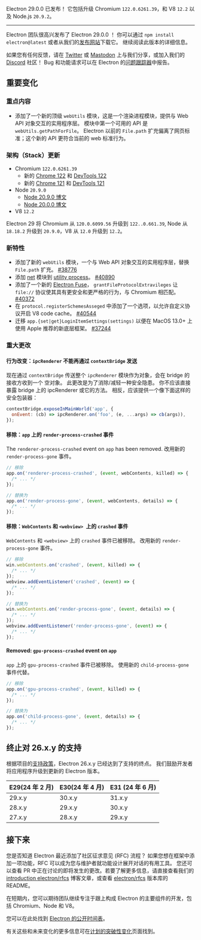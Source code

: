 Electron 29.0.0 已发布！ 它包括升级 Chromium `122.0.6261.39`，和 V8 `12.2` 以及 Node.js `20.9.2`。

***

Electron 团队很高兴发布了 Electron 29.0.0 ！ 你可以通过 `npm install electron@latest` 或者从我们的[发布网站](https://releases.electronjs.org/releases/stable)下载它。 继续阅读此版本的详细信息。

如果您有任何反馈，请在 [Twitter](https://twitter.com/electronjs) 或 [Mastodon](https://social.lfx.dev/@electronjs) 上与我们分享，或加入我们的 [Discord](https://discord.com/invite/electronjs) 社区！ Bug 和功能请求可以在 Electron 的[问题跟踪器](https://github.com/electron/electron/issues)中报告。

## 重要变化

### 重点内容

- 添加了一个新的顶级 `webUtils` 模块，这是一个渲染进程模块，提供与 Web API 对象交互的实用程序层。 模块中第一个可用的 API 是 `webUtils.getPathForFile`。 Electron 以前的 `File.path` 扩充偏离了网页标准；这个新的 API 更符合当前的 web 标准行为。

### 架构（Stack）更新

- Chromium `122.0.6261.39`
  - 新的 [Chrome 122](https://developer.chrome.com/blog/new-in-chrome-122/) 和 [DevTools 122](https://developer.chrome.com/blog/new-in-devtools-122/)
  - 新的 [Chrome 121](https://developer.chrome.com/blog/new-in-chrome-121/) 和 [DevTools 121](https://developer.chrome.com/blog/new-in-devtools-121/)
- Node `20.9.0`
  - [Node 20.9.0 博文](https://nodejs.org/en/blog/release/v20.9.0/)
  - [Node 20.0.0 博文](https://nodejs.org/en/blog/release/v20.0.0/)
- V8 `12.2`

Electron 29 将 Chromium 从 `120.0.6099.56` 升级到 `122..0.661.39`, Node 从 `18.18.2` 升级到 `20.9.0`，V8 从 `12.0` 升级到 `12.2`。

### 新特性

- 添加了新的 `webUtils` 模块，一个与 Web API 对象交互的实用程序层，替换 `File.path` 扩充。 [#38776](https://github.com/electron/electron/pull/38776)
- 添加 [net](https://www.electronijs.org/docs/latest/api/net) 模块到 [utility process](https://www.electronijs.org/docs/latest/glossary#utility-process)。 [#40890](https://github.com/electron/electron/pull/40890)
- 添加了一个新的 [Electron Fuse](https://www.electronjs.org/docs/latest/tutorial/fuses)， `grantFileProtocolExtravileges` 让 `file://` 协议使其具有更安全和更严格的行为，与 Chromium 相匹配。 [#40372](https://github.com/electron/electron/pull/40372)
- 在 `protocol.registerSchemesAsseged` 中添加了一个选项，以允许自定义协议开启 V8 code cache。 [#40544](https://github.com/electron/electron/pull/40544)
- 迁移 `app.{set|get}LoginItemSettings(settings)` 以便在 MacOS 13.0+ 上使用 Apple 推荐的新底层框架。 [#37244](https://github.com/electron/electron/pull/37244)

### 重大更改

#### 行为改变：`ipcRenderer` 不能再通过 `contextBridge` 发送

现在通过 `contextBridge` 传送整个 `ipcRenderer` 模块作为对象，会在 bridge 的接收方收到一个
空对象。 此更改是为了消除/减轻一种安全隐患。 你不应该直接暴露 bridge 上的 ipcRenderer 或它的方法。
相反，应该提供一个像下面这样的安全包装器：

```js
contextBridge.exposeInMainWorld('app', {
  onEvent: (cb) => ipcRenderer.on('foo', (e, ...args) => cb(args)),
});
```

#### 移除：`app` 上的 `render-process-crashed` 事件

The `renderer-process-crashed` event on `app` has been removed.
改用新的 `render-process-gone` 事件。

```js
// 移除
app.on('renderer-process-crashed', (event, webContents, killed) => {
  /* ... */
});

// 替换为
app.on('render-process-gone', (event, webContents, details) => {
  /* ... */
});
```

#### 移除：`WebContents` 和 `<webview> `上的 `crashed` 事件

`WebContents` 和 `<webview>` 上的 `crashed` 事件已被移除。
改用新的 `render-process-gone` 事件。

```js
// 移除
win.webContents.on('crashed', (event, killed) => {
  /* ... */
});
webview.addEventListener('crashed', (event) => {
  /* ... */
});

// 替换为
win.webContents.on('render-process-gone', (event, details) => {
  /* ... */
});
webview.addEventListener('render-process-gone', (event) => {
  /* ... */
});
```

#### Removed: `gpu-process-crashed` event on `app`

`app` 上的 `gpu-process-crashed` 事件已被移除。
使用新的 `child-process-gone` 事件代替。

```js
// 移除
app.on('gpu-process-crashed', (event, killed) => {
  /* ... */
});

// 替换为
app.on('child-process-gone', (event, details) => {
  /* ... */
});
```

## 终止对 26.x.y 的支持

根据项目的[支持政策](https://www.electronjs.org/docs/latest/tutorial/electron-timelines#version-support-policy)，Electron 26.x.y 已经达到了支持的终点。 我们鼓励开发者将应用程序升级到更新的 Electron 版本。

| E29(24 年 2 月) | E30(24 年 4 月) | E31 (24 年 6 月) |
| -------------------------------- | -------------------------------- | --------------------------------- |
| 29.x.y                           | 30.x.y                           | 31.x.y                            |
| 28.x.y                           | 29.x.y                           | 30.x.y                            |
| 27.x.y                           | 28.x.y                           | 29.x.y                            |

## 接下来

您是否知道 Electron 最近添加了社区征求意见 (RFC) 流程？ 如果您想在框架中添加一项功能，RFC 可以成为您与维护者就功能设计展开对话的有用工具。 您还可以查看 PR 中正在讨论的即将发生的更改。若要了解更多信息，请直接查看我们的 [introduction electron/rfcs](https://www.electronijs.org/blog/rfcs) 博客文章，或查看 [electron/rfcs](https://www.github.com/electron/rfcs) 版本库的 README。

在短期内，您可以期待团队继续专注于跟上构成 Electron 的主要组件的开发，包括 Chromium、Node 和 V8。

您可以在此处找到 [Electron 的公开时间表](https://www.electronjs.org/docs/latest/tutorial/electron-timelines)。

有关这些和未来变化的更多信息可在[计划的突破性变化](https://github.com/electron/electron/blob/main/docs/breaking-changes.md)页面找到。
